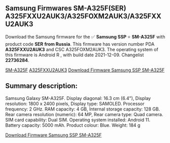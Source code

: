 <h2>Samsung Firmwares SM-A325F(SER) A325FXXU2AUK3/A325FOXM2AUK3/A325FXXU2AUK3</h2>
Download the Samsung firmware for the ✅ <strong>Samsung SSP </strong> ⭐ <strong>SM-A325F</strong> with product code <strong>SER</strong> <strong> from Russia</strong>. This firmware has version number PDA <strong>A325FXXU2AUK3</strong> and CSC A325FOXM2AUK3. The operating system of this firmware is Android R , with build date 2021-12-09. Changelist <strong>22736284</strong>.


[SM-A325F](https://samfirm.shop/samsung/model/SM-A325F)
[A325FXXU2AUK3](https://samfirm.shop/samsung/pda/A325FXXU2AUK3)
[Download Firmware Samsung SSP SM-A325F](https://samfirm.shop/samsung/firmware/481376)
<h2>Summary description:</h2>
<p>Samsung Galaxy SM-A325F. Display diagonal: 16.3 cm (6.4"), Display resolution: 1800 x 2400 pixels, Display type: SAMOLED. Processor frequency: 2 GHz. RAM capacity: 4 GB, Internal storage capacity: 128 GB. Rear camera resolution (numeric): 64 MP, Rear camera type: Quad camera. SIM card capability: Dual SIM. Operating system installed: Android 11. Battery capacity: 5000 mAh. Product colour: Blue. Weight: 184 g</p>


[Download Firmware Samsung SSP SM-A325F](https://samfirm.shop/samsung/firmware/481376)

